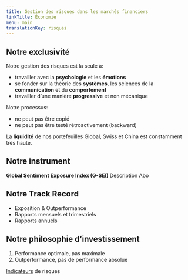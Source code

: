 ```yaml
---
title: Gestion des risques dans les marchés financiers
linkTitle: Économie
menu: main
translationKey: risques
---
```


## Notre exclusivité

Notre gestion des risques est la seule à:

- travailler avec la **psychologie** et les **émotions**
- se fonder sur la théorie des **systèmes**, les sciences de la **communication** et du **comportement**
- travailler d’une manière **progressive** et non mécanique

Notre processus:

- ne peut pas être copié
- ne peut pas être testé rétroactivement (backward)

La **liquidité** de nos portefeuilles Global, Swiss et China est constamment très haute.

## Notre instrument

**Global Sentiment Exposure Index (G-SEI)** Description   Abo

## Notre Track Record

- Exposition & Outperformance
- Rapports mensuels et trimestriels
- Rapports annuels

## Notre philosophie d’investissement

1. Performance optimale, pas maximale
2. Outperformance, pas de performance absolue

[Indicateurs](#) de risques
